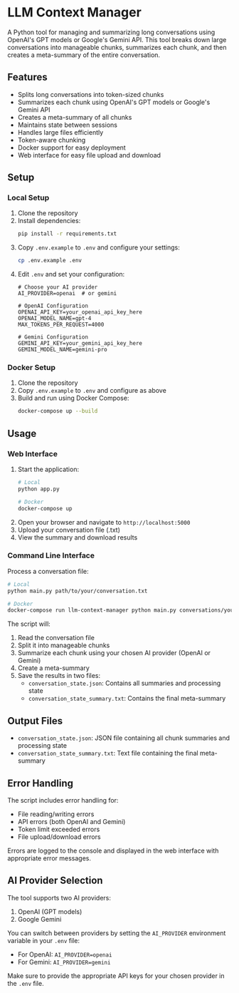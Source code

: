 # LLM Context Manager

A Python tool for managing and summarizing long conversations using OpenAI's GPT models or Google's Gemini API. This tool breaks down large conversations into manageable chunks, summarizes each chunk, and then creates a meta-summary of the entire conversation.

## Features

- Splits long conversations into token-sized chunks
- Summarizes each chunk using OpenAI's GPT models or Google's Gemini API
- Creates a meta-summary of all chunks
- Maintains state between sessions
- Handles large files efficiently
- Token-aware chunking
- Docker support for easy deployment
- Web interface for easy file upload and download

## Setup

### Local Setup

1. Clone the repository
2. Install dependencies:
   ```bash
   pip install -r requirements.txt
   ```
3. Copy `.env.example` to `.env` and configure your settings:
   ```bash
   cp .env.example .env
   ```
4. Edit `.env` and set your configuration:
   ```
   # Choose your AI provider
   AI_PROVIDER=openai  # or gemini

   # OpenAI Configuration
   OPENAI_API_KEY=your_openai_api_key_here
   OPENAI_MODEL_NAME=gpt-4
   MAX_TOKENS_PER_REQUEST=4000

   # Gemini Configuration
   GEMINI_API_KEY=your_gemini_api_key_here
   GEMINI_MODEL_NAME=gemini-pro
   ```

### Docker Setup

1. Clone the repository
2. Copy `.env.example` to `.env` and configure as above
3. Build and run using Docker Compose:
   ```bash
   docker-compose up --build
   ```

## Usage

### Web Interface

1. Start the application:
   ```bash
   # Local
   python app.py

   # Docker
   docker-compose up
   ```
2. Open your browser and navigate to `http://localhost:5000`
3. Upload your conversation file (.txt)
4. View the summary and download results

### Command Line Interface

Process a conversation file:
```bash
# Local
python main.py path/to/your/conversation.txt

# Docker
docker-compose run llm-context-manager python main.py conversations/your_file.txt
```

The script will:
1. Read the conversation file
2. Split it into manageable chunks
3. Summarize each chunk using your chosen AI provider (OpenAI or Gemini)
4. Create a meta-summary
5. Save the results in two files:
   - `conversation_state.json`: Contains all summaries and processing state
   - `conversation_state_summary.txt`: Contains the final meta-summary

## Output Files

- `conversation_state.json`: JSON file containing all chunk summaries and processing state
- `conversation_state_summary.txt`: Text file containing the final meta-summary

## Error Handling

The script includes error handling for:
- File reading/writing errors
- API errors (both OpenAI and Gemini)
- Token limit exceeded errors
- File upload/download errors

Errors are logged to the console and displayed in the web interface with appropriate error messages.

## AI Provider Selection

The tool supports two AI providers:
1. OpenAI (GPT models)
2. Google Gemini

You can switch between providers by setting the `AI_PROVIDER` environment variable in your `.env` file:
- For OpenAI: `AI_PROVIDER=openai`
- For Gemini: `AI_PROVIDER=gemini`

Make sure to provide the appropriate API keys for your chosen provider in the `.env` file.
